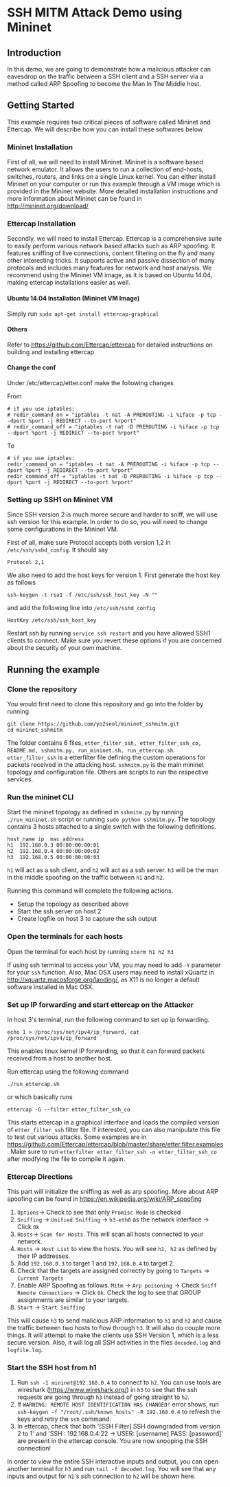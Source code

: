# SSH MITM Attack Demo using Mininet

## Introduction
In this demo, we are going to demonstrate how a malicious attacker can eavesdrop on the traffic between a SSH client and a SSH server via a method called ARP Spoofing to become the Man In The Middle host.

## Getting Started

This example requires two critical pieces of software called Mininet and Ettercap. We will describe how you can install these softwares below.

### Mininet Installation

First of all, we will need to install Mininet. Mininet is a software based network emulator. It allows the users to run a collection of end-hosts, switches, routers, and links on a single Linux kernel. You can either install Mininet on your computer or run this example through a VM image which is provided in the Mininet website. More detailed installation instructions and more information about Mininet can be found in http://mininet.org/download/

### Ettercap Installation

Secondly, we will need to install Ettercap. Ettercap is a comprehensive suite to easily perform various network based attacks such as ARP spoofing. It features sniffing of live connections, content filtering on the fly and many other interesting tricks. It supports active and passive dissection of many protocols and includes many features for network and host analysis. We recommend using the Mininet VM image, as it is based on Ubuntu 14.04, making ettercap installations easier as well.

#### Ubuntu 14.04 Installation (Mininet VM Image)
Simply run `sudo apt-get install ettercap-graphical`

#### Others
Refer to https://github.com/Ettercap/ettercap for detailed instructions on building and installing ettercap

#### Change the conf
Under /etc/ettercap/etter.conf make the following changes

From
```
# if you use iptables:
# redir_command_on = "iptables -t nat -A PREROUTING -i %iface -p tcp --dport %port -j REDIRECT --to-port %rport"
# redir_command_off = "iptables -t nat -D PREROUTING -i %iface -p tcp --dport %port -j REDIRECT --to-port %rport"
```

To
```
# if you use iptables:
redir_command_on = "iptables -t nat -A PREROUTING -i %iface -p tcp --dport %port -j REDIRECT --to-port %rport"
redir_command_off = "iptables -t nat -D PREROUTING -i %iface -p tcp --dport %port -j REDIRECT --to-port %rport"
```

### Setting up SSH1 on Mininet VM
Since SSH version 2 is much moree secure and harder to sniff, we will use ssh version for this example. In order to do so, you will need to change some configurations in the Mininet VM.

First of all, make sure Protocol accepts both version 1,2 in `/etc/ssh/sshd_config`. It should say
```
Protocol 2,1
```
We also need to add the host keys for version 1. First generate the host key as follows
```
ssh-keygen -t rsa1 -f /etc/ssh/ssh_host_key -N ""
```
and add the following line into `/etc/ssh/sshd_config`
```
HostKey /etc/ssh/ssh_host_key
```
Restart ssh by running `service ssh restart` and you have allowed SSH1 clients to connect.
Make sure you revert these options if you are concerned about the security of your own machine.

## Running the example

### Clone the repository

You would first need to clone this repository and go into the folder by running
```
git clone https://github.com/yo2seol/mininet_sshmitm.git
cd mininet_sshmitm
```
The folder contains 6 files, `etter_filter_ssh, etter_filter_ssh_co, README.md, sshmitm.py, run_mininet.sh, run_ettercap.sh`. `etter_filter_ssh` is a etterfilter file defining the custom operations for packets received in the attacking host. `sshmitm.py` is the main mininet topology and configuration file. Others are scripts to run the respective services.

### Run the mininet CLI 

Start the mininet topology as defined in `sshmitm.py` by running `./run_mininet.sh` script or running `sudo python sshmitm.py`. The topology contains 3 hosts attached to a single switch with the following definitions.
```
host_name ip  mac_address
h1  192.168.0.3 00:00:00:00:01
h2  192.168.0.4 00:00:00:00:02
h3  192.168.0.5 00:00:00:00:03
```
`h1` will act as a ssh client, and `h2` will act as a ssh server. `h3` will be the man in the middle spoofing on the traffic between `h1` and `h2`.

Running this command will complete the following actions.

* Setup the topology as described above
* Start the ssh server on host 2
* Create logfile on host 3 to capture the ssh output

### Open the terminals for each hosts
Open the terminal for each host by running `xterm h1 h2 h3`

If using ssh terminal to access your VM, you may need to add `-Y` parameter for your `ssh` function. Also, Mac OSX users may need to install xQuartz in http://xquartz.macosforge.org/landing/, as X11 is no longer a default software installed in Mac OSX.

### Set up IP forwarding and start ettercap on the Attacker

In host 3's terminal, run the following command to set up ip forwarding.
```
echo 1 > /proc/sys/net/ipv4/ip_forward, cat /proc/sys/net/ipv4/ip_forward
```
This enables linux kernel IP forwarding, so that it can forward packets received from a host to another host.

Run ettercap using the following command
```
./run_ettercap.sh
```
or which basically runs
```
ettercap -G --filter etter_filter_ssh_co
```
This starts ettercap in a graphical interface and loads the compiled version of `etter_filter_ssh` filter file. If interested, you can also manipulate this file to test out various attacks. Some examples are in https://github.com/Ettercap/ettercap/blob/master/share/etter.filter.examples. Make sure to run `etterfilter etter_filter_ssh -o etter_filter_ssh_co` after modfying the file to compile it again.

### Ettercap Directions

This part will initialize the sniffing as well as arp spoofing. More about ARP spoofing can be found in https://en.wikipedia.org/wiki/ARP_spoofing

1. `Options`-> Check to see that only `Promisc Mode` is checked
2. `Sniffing` -> `Unified Sniffing` -> `h3-eth0` as the network interface -> Click `Ok`
3. `Hosts`-> `Scan for Hosts`. This will scan all hosts connected to your network.
4. `Hosts` -> `Host List` to view the hosts. You will see `h1, h2` as defined by their IP addresses.
5. Add `192.168.0.3` to target 1 and `192.168.0.4` to target 2.
6. Check that the targets are assigned correctly by going to  `Targets` -> `Current Targets`
7. Enable ARP Spoofing as follows. `Mitm` -> `Arp poisoning` -> Check `Sniff Remote Connections` -> Click `Ok`.
  Check the log to see that GROUP assignments are similar to your targets.
8. `Start` -> `Start Sniffing`

This will cause `h3` to send malicious ARP information to `h1` and `h2` and cause the traffic between two hosts to flow through `h3`. It will also do couple more things. It will attempt to make the clients use SSH Version 1, which is a less secure version. Also, it will log all SSH activities in the files `decoded.log` and `logfile.log`.

### Start the SSH host from h1

1. Run `ssh -1 mininet@192.168.0.4` to connect to `h2`. You can use tools are wireshark (https://www.wireshark.org/) in `h3` to see that the ssh requests are going through `h3` instead of going straight to `h2`.
2. If `WARNING: REMOTE HOST IDENTIFICATION HAS CHANGED!` error shows, run `ssh-keygen -f "/root/.ssh/known_hosts" -R 192.168.0.4` to refresh the keys and retry the `ssh` command.
3. In ettercap, check that both '[SSH Filter] SSH downgraded from version 2 to 1' and 'SSH : 192.168.0.4:22 -> USER: [username]  PASS: [password]' are present in the ettercap console. You are now snooping the SSH connection!

In order to view the entire SSH interactive inputs and output, you can open another terminal for `h3` and run `tail -f decoded.log`. You will see that any inputs and output for `h1`'s ssh connection to `h2` will be shown here.
